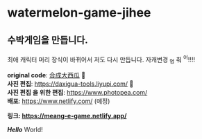 # watermelon-game-jihee
## 수박게임을 만듭니다.  
최애 캐릭터 머리 장식이 바뀌어서 저도 다시 만듭니다. 자캐변경 <sub>멈</sub> 춰 <sup>어</sup>!!!!

**original code**: [合成大西瓜](https://github.com/liyupi/daxigua) 🍉  
**사진 편집**: https://daxigua-tools.liyupi.com/ 🍉  
**사진 편집 을 위한 편집**: https://www.photopea.com/  
**배포**: https://www.netlify.com/ (예정)  

**링크: https://meang-e-game.netlify.app/**

*__Hello__* World!
